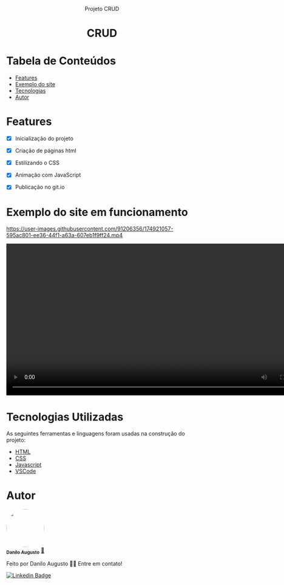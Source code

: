 <p align="center">
 Projeto CRUD
</p>

<h1 align="center"> 
CRUD
</h1>

# Tabela de Conteúdos

<!--ts-->
   * [Features](#Features)
   * [Exemplo do site](#Exemplo-do-site-em-funcionamento)
   * [Tecnologias](#Tecnologias-Utilizadas)
   * [Autor](#autor)
<!--te-->


# Features

- [x] Inicialização do projeto
- [x] Criação de páginas html
- [x] Estilizando o CSS
- [x] Animação com JavaScript
- [x] Publicação no git.io


# Exemplo do site em funcionamento
<div>

<!-- <a href="https://daniloaugusto9101.github.io/tarefas/" title="Danilo" target="_blank">
<p>Site em funcionamento, clique aqui</p>
<img src="site.gif" width="800px">
</a> -->
 
 

https://user-images.githubusercontent.com/91206356/174921057-595ac801-ee36-44f1-a63a-607eb1f9ff24.mp4


 
<video width="800px" controls>
  <source src="site.mp4" type="video/mp4">
</video>

</div>


# Tecnologias Utilizadas

As seguintes ferramentas e linguagens foram usadas na construção do projeto:

- [HTML](https://developer.mozilla.org/pt-BR/docs/Web/HTML)
- [CSS](https://developer.mozilla.org/pt-BR/docs/Web/CSS)
- [Javascript](https://developer.mozilla.org/pt-BR/docs/Web/JavaScript)
- [VSCode](https://code.visualstudio.com/)


# Autor

<a href="https://www.linkedin.com/in/daniloaugusto9101">
 <img style="border-radius: 50%;" src="https://avatars.githubusercontent.com/u/91206356?v=4" width="100px;" target="_blank" alt=""/>
 <br />
 <sub><b>Danilo Augusto</b></sub></a> <a href="https://www.linkedin.com/in/daniloaugusto9101" title="Danilo" target="_blank">🚀</a>


Feito por Danilo Augusto 👋🏽 Entre em contato!

[![Linkedin Badge](https://img.shields.io/badge/-Danilo-blue?style=flat-square&logo=Linkedin&logoColor=white&link=https://www.linkedin.com/in/daniloaugusto9101)](https://www.linkedin.com/in/daniloaugusto9101)

